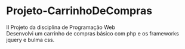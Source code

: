# Projeto-CarrinhoDeCompras
II Projeto da disciplina de Programação Web  
Desenvolvi um carrinho de compras básico com php e os frameworks jquery e bulma css.
